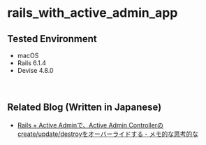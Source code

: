 # rails_with_active_admin_app

## Tested Environment

- macOS
- Rails 6.1.4
- Devise 4.8.0

　  

## Related Blog (Written in Japanese)

- [Rails + Active Adminで、Active Admin Controllerのcreate/update/destroyをオーバーライドする - メモ的な思考的な](https://thinkami.hatenablog.com/entry/2021/07/17/214820)